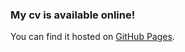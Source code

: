 ### My cv is available online!

You can find it hosted on [GitHub Pages](https://onsh-a.github.io/CV/).
